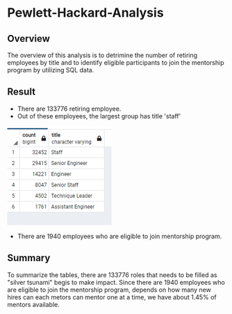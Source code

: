 # Pewlett-Hackard-Analysis

## Overview
The overview of this analysis is to detrimine the number of retiring employees by title and to identify eligible participants to join the mentorship program by utilizing SQL data. 

## Result
- There are 133776 retiring employee. 
- Out of these employees, the largest group has title 'staff'

![retiring_title](https://github.com/sangyoo1021/Pewlett-Hackard-Analysis/blob/main/retiring_title.png)




- There are 1940 employees who are eligible to join mentorship program. 

## Summary
To summarize the tables, there are 133776 roles that needs to be filled as "silver tsunami" begis to make impact. Since there are 1940 employees who are eligible to join the mentorship program, depends on how many new hires can each metors can mentor one at a time, we have about 1.45% of mentors available. 
